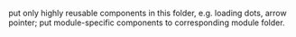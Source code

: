 put only highly reusable components in this folder, e.g. loading dots, arrow pointer;
put module-specific components to corresponding module folder.